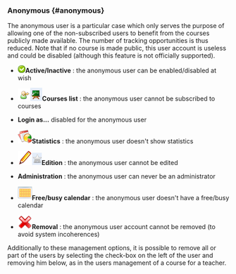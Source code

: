 ### Anonymous {#anonymous}

The anonymous user is a particular case which only serves the purpose of allowing one of the non-subscribed users to benefit from the courses publicly made available. The number of tracking opportunities is thus reduced. Note that if no course is made public, this user account is useless and could be disabled (although this feature is not officially supported).

*   ![](../../assets/images47.png)**Active/Inactive** : the anonymous user can be enabled/disabled at wish

*   ![](../../assets/graficos72.png)![](../../assets/graficos73.png)**Courses list** : the anonymous user cannot be subscribed to courses

*   **Login as...** disabled for the anonymous user

*   ![](../../assets/graficos74.png)**Statistics** : the anonymous user doesn&#039;t show statistics

*   ![](../../assets/graficos75.png)![](../../assets/graficos77.png)**Edition** : the anonymous user cannot be edited

*   **Administration** : the anonymous user can never be an administrator

*   ![](../../assets/graficos76.png)**Free/busy calendar** : the anonymous user doesn&#039;t have a free/busy calendar

*   ![](../../assets/graficos78.png)**Removal** : the anonymous user account cannot be removed (to avoid system incoherences)

Additionally to these management options, it is possible to remove all or part of the users by selecting the check-box on the left of the user and removing him below, as in the users management of a course for a teacher.